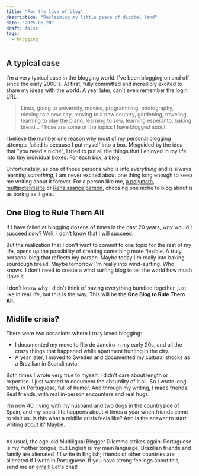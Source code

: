 ```yaml
---
title: "For the love of blog"
description: "Reclaiming my little piece of digital land"
date: "2025-05-20"
draft: false
tags:
  - blogging
---
```



## A typical case

I'm a very typical case in the blogging world. I've been blogging on and off since the early 2000's. At first, fully committed and incredibly excited to share my ideas with the world. A year later, can't even remember the login URL.

> Linux, going to university, movies, programming, photography, moving to a new city, moving to a new country, gardening, traveling, learning to play the piano, learning to sew, learning esperanto, baking bread... Those are some of the topics I have blogged about.

I believe the number one reason why most of my personal blogging attempts failed is because I put myself into a box. Misguided by the idea that "you need a niche", I tried to put all the things that I enjoyed in my life into tiny individual boxes. For each box, a blog.

Unfortunately, as one of those persons who is into *everything* and is always learning *something*, I am never excited about one thing long enough to keep me writing about it forever. For a person like me, [a polymath](https://en.wikipedia.org/wiki/Polymath), [multipotentialite](https://www.ted.com/talks/emilie_wapnick_why_some_of_us_don_t_have_one_true_calling?utm_campaign=tedspread&utm_medium=referral&utm_source=tedcomshare) or [Renaissance person](https://en.wikipedia.org/wiki/Multipotentiality), choosing one niche to blog about is as boring as it gets.


## One Blog to Rule Them All

If I have failed at blogging dozens of times in the past 20 years, *why* would I succeed *now*? Well, I don't know that I will succeed.

But the realization that I don't want to commit to one topic for the rest of my life, opens up the possibility of creating something more flexible. A truly personal blog that reflects my *person*. Maybe today I'm really into baking sourdough bread. Maybe tomorrow I'm really into wind-surfing. Who knows. I don't need to create a wind surfing blog to tell the world how much I love it.

I don't know why I didn't think of having everything bundled together, just like in real life, but this is the way. This will be the **One Blog to Rule Them All**.

## Midlife crisis?

There were two occasions where I truly loved blogging:

* I documented my move to Rio de Janeiro in my early 20s, and all the crazy things that happened while apartment hunting in the city.
* A year later, I moved to Sweden and documented my cultural shocks as a Brazilian in Scandinavia.

Both times I wrote very true to myself. I didn't care about length or expertise. I just wanted to document the absurdity of it all. So I wrote long texts, in Portuguese, full of humor. And through my writing, I made friends. Real friends, with real in-person encounters and real hugs.

I'm now 40, living with my husband and two dogs in the countryside of Spain, and my social life happens about 4 times a year when friends come to visit us. Is this what a midlife crisis feels like? And is the answer to start writing about it? Maybe.

---

As usual, the age-old Multiligual Blogger Dilemma strikes again: Portuguese is my mother tongue, but English is my main language. Brazilian friends and family are alienated if I write in English; friends of other countries are alienated if I write in Portuguese. If you have strong feelings about this, send me an [email](mailto:hello@mairamartins.com)! Let's chat!